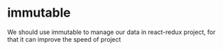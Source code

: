 # immutable
We should use immutable to manage our data in react-redux  project, for that it can improve the speed of project
